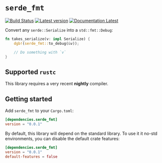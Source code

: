 # `serde_fmt`

[![Build Status](https://travis-ci.com/KodrAus/serde_fmt.svg?branch=master)](https://travis-ci.com/KodrAus/serde_fmt)
[![Latest version](https://img.shields.io/crates/v/serde_fmt.svg)](https://crates.io/crates/serde_fmt)
[![Documentation Latest](https://docs.rs/serde_fmt/badge.svg)](https://docs.rs/serde_fmt)

Convert any `serde::Serialize` into a `std::fmt::Debug`:

```rust
fn takes_serialize(v: impl Serialize) {
    dgb!(serde_fmt::to_debug(&v));

    // Do something with `v`
}
```

## Supported `rustc`

This library requires a very recent **nightly** compiler.

## Getting started

Add `serde_fmt` to your `Cargo.toml`:

```toml
[dependencies.serde_fmt]
version = "0.0.1"
```

By default, this library will depend on the standard library. To use it it no-std environments, you can disable the default crate features:

```toml
[dependencies.serde_fmt]
version = "0.0.1"
default-features = false
```
